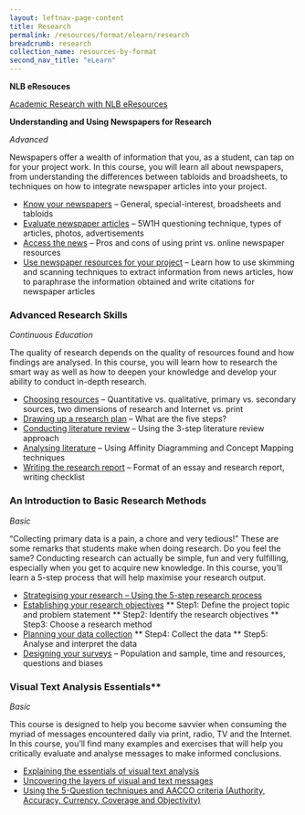 ```yaml
---
layout: leftnav-page-content
title: Research
permalink: /resources/format/elearn/research
breadcrumb: research
collection_name: resources-by-format
second_nav_title: "eLearn"
---
```


**NLB eResouces**

[Academic Research with NLB eResources](https://sure.nlb.gov.sg/blog/home-based-learning/dd00001) 



**Understanding and Using Newspapers for Research**

*Advanced*

Newspapers offer a wealth of information that you, as a student, can tap on for your project work. In this course, you will learn all about newspapers, from understanding the differences between tabloids and broadsheets, to techniques on how to integrate newspaper articles into your project.

- [Know your newspapers](http://www.nlb.gov.sg/sure-elearn/SRNSEC/Module-01/Shell.html) – General, special-interest, broadsheets and tabloids
- [Evaluate newspaper articles](http://www.nlb.gov.sg/sure-elearn/SRNSEC/Module-02/Shell.html) – 5W1H questioning technique, types of articles, photos, advertisements
- [Access the news](http://www.nlb.gov.sg/sure-elearn/SRNSEC/Module-03/Shell.html) – Pros and cons of using print vs. online newspaper resources
- [Use newspaper resources for your project](http://www.nlb.gov.sg/sure-elearn/SRNSEC/Module-04/Shell.html) – Learn how to use skimming and scanning techniques to extract information from news articles, how to paraphrase the information obtained and write citations for newspaper articles

### **Advanced Research Skills**

*Continuous Education*

The quality of research depends on the quality of resources found and how findings are analysed. In this course, you will learn how to research the smart way as well as how to deepen your knowledge and develop your ability to conduct in-depth research.

- [Choosing resources](http://www.nlb.gov.sg/sure-elearn/TSR/Module-01/Shell.html) – Quantitative vs. qualitative, primary vs. secondary sources, two dimensions of research and Internet vs. print
- [Drawing up a research plan](http://www.nlb.gov.sg/sure-elearn/TSR/Module-02/Shell.html) – What are the five steps?
- [Conducting literature review](http://www.nlb.gov.sg/sure-elearn/TSR/Module-03/Shell.html) – Using the 3-step literature review approach
- [Analysing literature](http://www.nlb.gov.sg/sure-elearn/TSR/Module-04/Shell.html) – Using Affinity Diagramming and Concept Mapping techniques
- [Writing the research report](http://www.nlb.gov.sg/sure-elearn/TSR/Module-05/Shell.html) – Format of an essay and research report, writing checklist



### **An Introduction to Basic Research Methods**

*Basic*

“Collecting primary data is a pain, a chore and very tedious!” These are some remarks that students make when doing research. Do you feel the same? Conducting research can actually be simple, fun and very fulfilling, especially when you get to acquire new knowledge. In this course, you’ll learn a 5-step process that will help maximise your research output.

- [Strategising your research  – Using the 5-step research process](http://www.nlb.gov.sg/sure-elearn/SR/Module-01/Shell.html)
- [Establishing your research objectives](http://www.nlb.gov.sg/sure-elearn/SR/Module-02/Shell.html)
  ** Step1: Define the project topic and problem statement
  ** Step2: Identify the research objectives
  ** Step3: Choose a research method
- [Planning your data collection](http://www.nlb.gov.sg/sure-elearn/SR/Module-03/Shell.html)
  ** Step4: Collect the data
  ** Step5: Analyse and interpret the data
- [Designing your surveys](http://www.nlb.gov.sg/sure-elearn/SR/Module-04/Shell.html) – Population and sample, time and resources, questions and biases



### Visual Text Analysis Essentials**

*Basic*

This course is designed to help you become savvier when consuming the myriad of messages encountered daily via print, radio, TV and the Internet. In this course, you’ll find many examples and exercises that will help you critically evaluate and analyse messages to make informed conclusions.

- [Explaining the essentials of visual text analysis](http://www.nlb.gov.sg/sure-elearn/VTANE_topic1/index.html) 
- [Uncovering the layers of visual and text messages](http://www.nlb.gov.sg/sure-elearn/VTANE_topic2/index.html) 
- [Using the 5-Question techniques and AACCO criteria (Authority, Accuracy, Currency, Coverage and Objectivity)](http://www.nlb.gov.sg/sure-elearn/VTANE_topic3/index.html) 